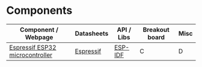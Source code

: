 # Components

| Component / Webpage                   | Datasheets     | API / Libs      | Breakout board | Misc |
| ---                                   | ---            | ---             | ---            | ---  |
| [Espressif ESP32 microcontroller][1]  | [Espressif][3] | [ESP-IDF][2]    | C              | D    |



[1]:https://www.espressif.com/en/products/hardware/esp32/overview
[2]:https://docs.espressif.com/projects/esp-idf/en/latest/
[3]:https://www.espressif.com/sites/default/files/documentation/esp32_datasheet_en.pdf
